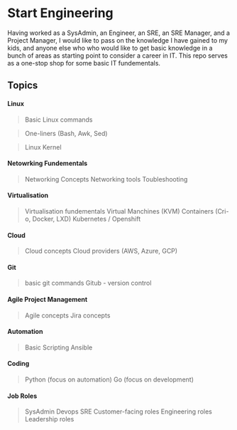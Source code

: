 # Start Engineering
Having worked as a SysAdmin, an Engineer, an SRE, an SRE Manager, and a Project Manager, I would like to pass on the knowledge I have gained to my kids, and anyone else who who would like to get basic knowledge in a bunch of areas as starting point to consider a career in IT.  This repo serves as a one-stop shop for some basic IT fundementals.   

## Topics

#### Linux
> Basic Linux commands

> One-liners (Bash, Awk, Sed)

> Linux Kernel

#### Netowrking Fundementals 
> Networking Concepts
> Networking tools
> Toubleshooting

#### Virtualisation
> Virtualisation fundementals
> Virtual Manchines (KVM)
> Containers (Cri-o, Docker, LXD)
> Kubernetes / Openshift

#### Cloud
> Cloud concepts
> Cloud providers (AWS, Azure, GCP)

#### Git 
> basic git commands
> Gitub - version control

#### Agile Project Management
> Agile concepts
> Jira concepts

#### Automation
> Basic Scripting
> Ansible

#### Coding
> Python (focus on automation)
> Go (focus on development)

#### Job Roles
> SysAdmin
> Devops
> SRE
> Customer-facing roles
> Engineering roles
> Leadership roles


